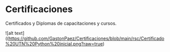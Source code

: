# Certificaciones
Certificados y Diplomas de capacitaciones y cursos.

![alt text]((https://github.com/GastonPaez/Certificaciones/blob/main/rsc/Certificado%20UTN%20Python%20inicial.png?raw=true)
